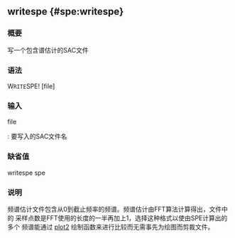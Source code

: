## writespe {#spe:writespe}

### 概要

写一个包含谱估计的SAC文件

### 语法

W`RITE`SPE! \[file\]

### 输入

file

:   要写入的SAC文件名

### 缺省值

writespe spe

### 说明

频谱估计文件包含从0到截止频率的频谱。频谱估计由FFT算法计算得出，文件中的
采样点数是FFT使用的长度的一半再加上1，选择这种格式以使由SPE计算出的多个
频谱能通过 [plot2](/commands/plot2.md)
绘制函数来进行比较而无需事先为绘图而剪裁文件。
